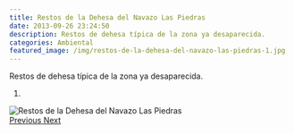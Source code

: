 ```yaml
---
title: Restos de la Dehesa del Navazo Las Piedras
date: 2013-09-26 23:24:50
description: Restos de dehesa típica de la zona ya desaparecida.
categories: Ambiental
featured_image: /img/restos-de-la-dehesa-del-navazo-las-piedras-1.jpg
---
```



Restos de dehesa típica de la zona ya desaparecida.

<div id="myCarousel" class="carousel slide" df-ride="carousel">
  <!-- Indicators -->
  <ol class="carousel-indicators">
    <li df-target="#myCarousel" df-slide-to="0" class="active"></li>
  </ol>
  <!-- Wrapper for slides -->
  <div class="carousel-inner" role="listbox">
    <div class="item active">
      <img src="/img/restos-de-la-dehesa-del-navazo-las-piedras-1.jpg" alt="Restos de la Dehesa del Navazo Las Piedras">
    </div>
  <!-- Left and right controls -->
  <a class="left carousel-control" href="#myCarousel" role="button" df-slide="prev">
    <span class="glyphicon glyphicon-chevron-left" aria-hidden="true"></span>
    <span class="sr-only">Previous</span>
  </a>
  <a class="right carousel-control" href="#myCarousel" role="button" df-slide="next">
    <span class="glyphicon glyphicon-chevron-right" aria-hidden="true"></span>
    <span class="sr-only">Next</span>
  </a>
</div>
